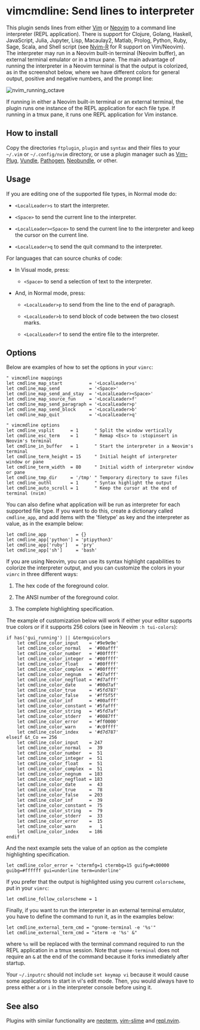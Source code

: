 # vimcmdline: Send lines to interpreter

This plugin sends lines from either [Vim] or [Neovim] to a command line
interpreter (REPL application). There is support for Clojure, Golang, Haskell,
JavaScript, Julia, Jupyter, Lisp, Macaulay2, Matlab, Prolog, Python, Ruby,
Sage, Scala, and Shell script (see [Nvim-R](https://github.com/jalvesaq/Nvim-R)
for R support on Vim/Neovim). The interpreter may run in a Neovim built-in terminal (Neovim
buffer), an external terminal emulator or in a tmux pane. The main advantage
of running the interpreter in a Neovim terminal is that the output is
colorized, as in the screenshot below, where we have different colors for
general output, positive and negative numbers, and the prompt line:

![nvim_running_octave](https://cloud.githubusercontent.com/assets/891655/7090493/5fba2426-df71-11e4-8eb8-f17668d9361a.png)

If running in either a Neovim built-in terminal or an external terminal, the
plugin runs one instance of the REPL application for each file type. If
running in a tmux pane, it runs one REPL application for Vim instance.

## How to install

Copy the directories `ftplugin`, `plugin` and `syntax` and their files to your
`~/.vim` or `~/.config/nvim` directory, or use a plugin manager such as
[Vim-Plug], [Vundle], [Pathogen], [Neobundle], or other.

## Usage

If you are editing one of the supported file types, in Normal mode do:

  - `<LocalLeader>s` to start the interpreter.

  - `<Space>` to send the current line to the interpreter.

  - `<LocalLeader><Space>` to send the current line to the interpreter and keep the cursor on the current line.

  - `<LocalLeader>q` to send the quit command to the interpreter.

For languages that can source chunks of code:

  - In Visual mode, press:

    - `<Space>` to send a selection of text to the interpreter.

  - And, in Normal mode, press:

    - `<LocalLeader>p` to send from the line to the end of paragraph.

    - `<LocalLeader>b` to send block of code between the two closest marks.

    - `<LocalLeader>f` to send the entire file to the interpreter.

## Options

Below are examples of how to set the options in your `vimrc`:

```vim
" vimcmdline mappings
let cmdline_map_start          = '<LocalLeader>s'
let cmdline_map_send           = '<Space>'
let cmdline_map_send_and_stay  = '<LocalLeader><Space>'
let cmdline_map_source_fun     = '<LocalLeader>f'
let cmdline_map_send_paragraph = '<LocalLeader>p'
let cmdline_map_send_block     = '<LocalLeader>b'
let cmdline_map_quit           = '<LocalLeader>q'

" vimcmdline options
let cmdline_vsplit      = 1      " Split the window vertically
let cmdline_esc_term    = 1      " Remap <Esc> to :stopinsert in Neovim's terminal
let cmdline_in_buffer   = 1      " Start the interpreter in a Neovim's terminal
let cmdline_term_height = 15     " Initial height of interpreter window or pane
let cmdline_term_width  = 80     " Initial width of interpreter window or pane
let cmdline_tmp_dir     = '/tmp' " Temporary directory to save files
let cmdline_outhl       = 1      " Syntax highlight the output
let cmdline_auto_scroll = 1      " Keep the cursor at the end of terminal (nvim)
```

You can also define what application will be run as interpreter for each
supported file type. If you want to do this, create a dictionary called
`cmdline_app`, and add items with the 'filetype' as key and the interpreter as
value, as in the example below:

```vim
let cmdline_app           = {}
let cmdline_app['python'] = 'ptipython3'
let cmdline_app['ruby']   = 'pry'
let cmdline_app['sh']     = 'bash'
```

If you are using Neovim, you can use its syntax highlight capabilities to
colorize the interpreter output, and you can customize the colors in your
`vimrc` in three different ways:

  1. The hex code of the foreground color.

  2. The ANSI number of the foreground color.

  3. The complete highlighting specification.

The example of customization below will work if either your editor supports
true colors or if it supports 256 colors (see in Neovim `:h tui-colors`):

```vim
if has('gui_running') || &termguicolors
    let cmdline_color_input    = '#9e9e9e'
    let cmdline_color_normal   = '#00afff'
    let cmdline_color_number   = '#00ffff'
    let cmdline_color_integer  = '#00ffff'
    let cmdline_color_float    = '#00ffff'
    let cmdline_color_complex  = '#00ffff'
    let cmdline_color_negnum   = '#d7afff'
    let cmdline_color_negfloat = '#d7afff'
    let cmdline_color_date     = '#00d7af'
    let cmdline_color_true     = '#5fd787'
    let cmdline_color_false    = '#ff5f5f'
    let cmdline_color_inf      = '#00afff'
    let cmdline_color_constant = '#5fafff'
    let cmdline_color_string   = '#5fd7af'
    let cmdline_color_stderr   = '#0087ff'
    let cmdline_color_error    = '#ff0000'
    let cmdline_color_warn     = '#c0ffff'
    let cmdline_color_index    = '#d7d787'
elseif &t_Co == 256
    let cmdline_color_input    = 247
    let cmdline_color_normal   =  39
    let cmdline_color_number   =  51
    let cmdline_color_integer  =  51
    let cmdline_color_float    =  51
    let cmdline_color_complex  =  51
    let cmdline_color_negnum   = 183
    let cmdline_color_negfloat = 183
    let cmdline_color_date     =  43
    let cmdline_color_true     =  78
    let cmdline_color_false    = 203
    let cmdline_color_inf      =  39
    let cmdline_color_constant =  75
    let cmdline_color_string   =  79
    let cmdline_color_stderr   =  33
    let cmdline_color_error    =  15
    let cmdline_color_warn     =   1
    let cmdline_color_index    = 186
endif
```

And the next example sets the value of an option as the complete highlighting
specification.

```vim
let cmdline_color_error = 'ctermfg=1 ctermbg=15 guifg=#c00000 guibg=#ffffff gui=underline term=underline'
```

If you prefer that the output is highlighted using you current `colorscheme`,
put in your `vimrc`:

```vim
let cmdline_follow_colorscheme = 1
```

Finally, if you want to run the interpreter in an external terminal emulator,
you have to define the command to run it, as in the examples below:

```vim
let cmdline_external_term_cmd = "gnome-terminal -e '%s'"
let cmdline_external_term_cmd = "xterm -e '%s' &"
```

where `%s` will be replaced with the terminal command required to run the REPL
application in a tmux session. Note that `gnome-terminal` does not require an
`&` at the end of the command because it forks immediately after startup.

Your `~/.inputrc` should not include `set keymap vi` because it would cause
some applications to start in vi's edit mode. Then, you would always have to
press either `a` or `i` in the interpreter console before using it.


## See also

Plugins with similar functionality are [neoterm], [vim-slime] and [repl.nvim].

[neoterm]: https://github.com/kassio/neoterm
[Vim]: http://www.vim.org
[Neovim]: https://github.com/neovim/neovim
[Vundle]: https://github.com/gmarik/Vundle.vim
[Pathogen]: https://github.com/tpope/vim-pathogen
[Vim-Plug]: https://github.com/junegunn/vim-plug
[Neobundle]: https://github.com/Shougo/neobundle.vim
[vim-slime]: https://github.com/jpalardy/vim-slime
[repl.nvim]: https://gitlab.com/HiPhish/repl.nvim
